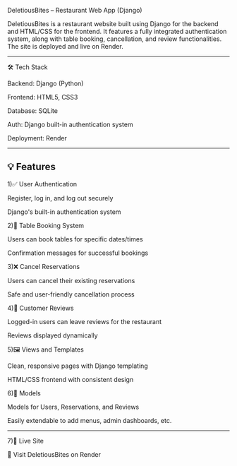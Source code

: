 DeletiousBites – Restaurant Web App (Django)

DeletiousBites is a restaurant website built using Django for the backend and HTML/CSS for the frontend. It features a fully integrated authentication system, along with table booking, cancellation, and review functionalities. The site is deployed and live on Render.

---

🛠️ Tech Stack

Backend: Django (Python)

Frontend: HTML5, CSS3

Database: SQLite 

Auth: Django built-in authentication system

Deployment: Render


---

💡 Features
----

1)✅ User Authentication

Register, log in, and log out securely

Django's built-in authentication system


2)📅 Table Booking System

Users can book tables for specific dates/times

Confirmation messages for successful bookings


3)❌ Cancel Reservations

Users can cancel their existing reservations

Safe and user-friendly cancellation process


4)📝 Customer Reviews

Logged-in users can leave reviews for the restaurant

Reviews displayed dynamically


5)🖼️ Views and Templates

Clean, responsive pages with Django templating

HTML/CSS frontend with consistent design


6)🧱 Models

Models for Users, Reservations, and Reviews

Easily extendable to add menus, admin dashboards, etc.


____



7)🚀 Live Site

🔗 Visit DeletiousBites on Render
